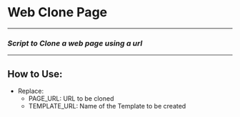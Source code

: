# Web Clone Page
***
### *Script to Clone a web page using a url*
***
## How to Use:
 - Replace:
    - PAGE_URL: URL to be cloned
    - TEMPLATE_URL: Name of the Template to be created

